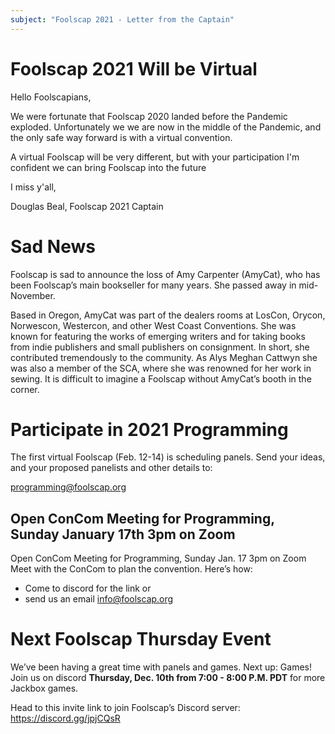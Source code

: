 ```yaml
---
subject: "Foolscap 2021 - Letter from the Captain"
---
```


# Foolscap 2021 Will be Virtual
Hello Foolscapians,

We were fortunate that Foolscap 2020 landed before the Pandemic exploded. Unfortunately we we are now in the middle of the Pandemic, and the only safe way forward is with a virtual convention.

A virtual Foolscap will be very different, but with your participation I'm confident we can bring Foolscap into the future

I miss y'all,

Douglas Beal, Foolscap 2021 Captain


# Sad News 
Foolscap is sad to announce the loss of Amy Carpenter (AmyCat), who has been Foolscap’s main bookseller for many years. She passed away in mid-November.

Based in Oregon, AmyCat was part of the dealers rooms at LosCon, Orycon, Norwescon, Westercon, and other West Coast Conventions. She was known for featuring the works of emerging writers and for taking books from indie publishers and small publishers on consignment. In short, she contributed tremendously to the community. As Alys Meghan Cattwyn she was also a member of the SCA, where she was renowned for her work in sewing. It is difficult to imagine a Foolscap without AmyCat’s booth in the corner.

# Participate in 2021 Programming
The first virtual Foolscap (Feb. 12-14) is scheduling panels. Send your ideas, and your proposed panelists and other details to:

[programming@foolscap.org](mailto:programming@foolscap.org)

## Open ConCom Meeting for Programming, Sunday January 17th 3pm on Zoom
Open ConCom Meeting for Programming, Sunday Jan. 17 3pm on Zoom
Meet with the ConCom to plan the convention. Here’s how:
- Come to discord for the link or 
- send us an email [info@foolscap.org](mailto:info@foolscap.org?subject=Request%20to%20Join%20Open%20ConCom%20Meeting) 


# Next Foolscap Thursday Event
We’ve been having a great time with panels and games. Next up: Games! Join us on discord **Thursday, Dec. 10th from 7:00 - 8:00 P.M. PDT** for more Jackbox games.

Head to this invite link to join Foolscap’s Discord server:
<https://discord.gg/jpjCQsR>



